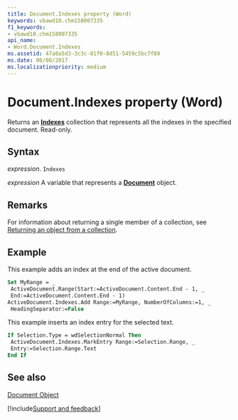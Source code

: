 ```yaml
---
title: Document.Indexes property (Word)
keywords: vbawd10.chm158007335
f1_keywords:
- vbawd10.chm158007335
api_name:
- Word.Document.Indexes
ms.assetid: 47a8a5d3-3c3c-81f0-8d51-5459c5bc7f89
ms.date: 06/08/2017
ms.localizationpriority: medium
---
```



# Document.Indexes property (Word)

Returns an **[Indexes](Word.indexes.md)** collection that represents all the indexes in the specified document. Read-only.


## Syntax

_expression_. `Indexes`

_expression_ A variable that represents a **[Document](Word.Document.md)** object.


## Remarks

For information about returning a single member of a collection, see [Returning an object from a collection](../word/Concepts/Miscellaneous/returning-an-object-from-a-collection-word.md).


## Example

This example adds an index at the end of the active document.


```vb
Set MyRange = _ 
 ActiveDocument.Range(Start:=ActiveDocument.Content.End - 1, _ 
 End:=ActiveDocument.Content.End - 1) 
ActiveDocument.Indexes.Add Range:=MyRange, NumberOfColumns:=1, _ 
 HeadingSeparator:=False
```

This example inserts an index entry for the selected text.




```vb
If Selection.Type = wdSelectionNormal Then 
 ActiveDocument.Indexes.MarkEntry Range:=Selection.Range, _ 
 Entry:=Selection.Range.Text 
End If
```


## See also


[Document Object](Word.Document.md)

[!include[Support and feedback](~/includes/feedback-boilerplate.md)]